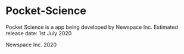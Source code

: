 # Pocket-Science

Pocket Science is a app being developed by Newspace Inc. Estimated release date: 1st July 2020

Newspace Inc. 2020
